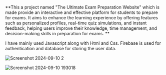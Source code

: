 **This a project named "The Ultimate Exam Preparation Website" which is made
provide an interactive and effective platform for students to prepare for exams. It 
aims to enhance the learning experience by offering features such as personalized 
profiles, real-time quiz simulations, and instant feedback, helping users improve 
their knowledge, time management, and decision-making skills in preparation for 
exams. **

I have mainly used Javascript along with Html and Css. Firebase is used for authentication and database for storing the user data. 

![Screenshot 2024-09-10 2](https://github.com/user-attachments/assets/fcb96961-aa2e-4e03-8dff-5b752cd95627)


![Screenshot 2024-09-10 193018](https://github.com/user-attachments/assets/52d1f0e6-a7e3-4ead-9435-77046aff4bb8)

